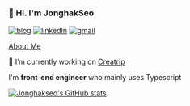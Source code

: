 ### 👋 Hi. I'm JonghakSeo

[![blog](https://img.shields.io/badge/-Blog-white?style=flat-square)](https://nookpi.tistory.com/)
[![linkedIn](https://img.shields.io/badge/-LinkedIn-0A66C2?style=flat-square&logo=linkedin)](https://www.linkedin.com/in/jong-hak-seo-9142ba200/)
[![gmail](https://img.shields.io/badge/-unqocn@gmail.com-grey?style=flat-square&logo=gmail)](mailto://unqocn@gmail.com/)

[About Me](https://jonghakseo.github.io/)

🔭 I’m currently working on [Creatrip](https://creatrip.co.kr/)

I'm **front-end engineer** who mainly uses Typescript

[![Jonghakseo's GitHub stats](https://github-readme-stats.vercel.app/api?username=Jonghakseo)](https://github.com/anuraghazra/github-readme-stats)


<!--
**Jonghakseo/jonghakseo** is a ✨ _special_ ✨ repository because its `README.md` (this file) appears on your GitHub profile.

Here are some ideas to get you started:


- 🌱 I’m currently learning ...
- 👯 I’m looking to collaborate on ...
- 🤔 I’m looking for help with ...
- 💬 Ask me about ...
- 📫 How to reach me: ...
- 😄 Pronouns: ...
- ⚡ Fun fact: ...
-->
